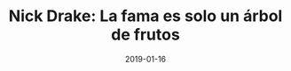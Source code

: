 ---
layout: post
title: "Nick Drake: La fama es solo un árbol de frutos"
date: "2019-01-16"
redirect_to: https://tintaenlascintas.co/post/nick-drake
category: "On Music"
---